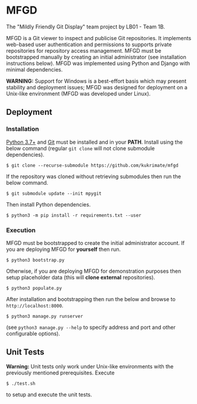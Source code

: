 # MFGD
The "Mildly Friendly Git Display" team project by LB01 - Team 1B.

MFGD is a Git viewer to inspect and publicise Git repositories. It implements web-based user authentication and permissions to supports private repositories for repository access management. MFGD must be bootstrapped manually by creating an initial administrator (see installation instructions below). MFGD was implemented using Python and Django with minimal dependencies.

**WARNING:** Support for Windows is a best-effort basis which may present stability and deployment issues; MFGD was designed for deployment on a Unix-like environment (MFGD was developed under Linux).

## Deployment
### Installation
[Python 3.7+](https://www.python.org/downloads/) and [Git](https://git-scm.com/downloads) must be installed and in your **PATH**.
Install using the below command (regular `git clone` will not clone submodule dependencies).
```term
$ git clone --recurse-submodule https://github.com/kukrimate/mfgd
```
If the repository was cloned without retrieving submodules then run the below command.
```term
$ git submodule update --init mpygit
```
Then install Python dependencies.
```term
$ python3 -m pip install -r requirements.txt --user
```

### Execution

MFGD must be bootstrapped to create the initial administrator account.
If you are deploying MFGD for **yourself** then run.
```term
$ python3 bootstrap.py
```
Otherwise, if you are deploying MFGD for demonstration purposes then setup placeholder data (this will **clone external** repositories).
```term
$ python3 populate.py
```
After installation and bootstrapping then run the below and browse to `http://localhost:8000`.
```term
$ python3 manage.py runserver
```
(see `python3 manage.py --help` to specify address and port and other configurable options).

## Unit Tests
**Warning:** Unit tests only work under Unix-like environments with the previously mentioned prerequisites.
Execute
```term
$ ./test.sh
```
to setup and execute the unit tests.
